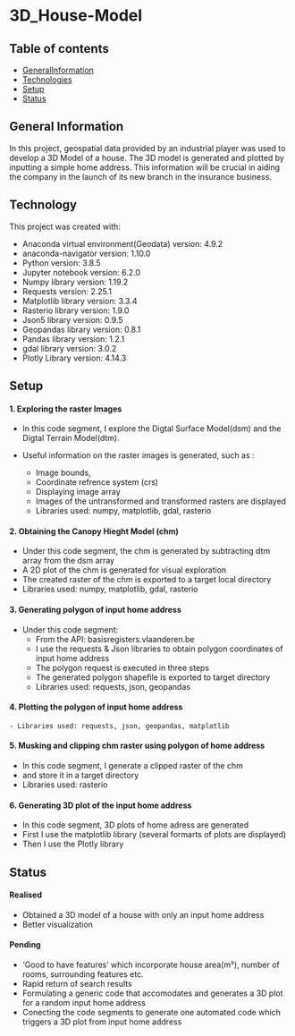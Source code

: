 # 3D_House-Model


## Table of contents
* [GeneralInformation](#generalinformation)
* [Technologies](#technologies)
* [Setup](#setup)
* [Status](#status)



## General Information

In this project,  geospatial data provided by an industrial player was used to develop a 3D Model of a house.
The 3D model is generated and plotted by inputting a simple home address. 
This information will be crucial in aiding the company in the launch of its new branch in the insurance business.



## Technology

This project was created with:

* Anaconda virtual environment(Geodata)  version: 4.9.2
* anaconda-navigator version: 1.10.0
* Python version: 3.8.5
* Jupyter notebook version: 6.2.0
* Numpy library version: 1.19.2
* Requests version: 2.25.1
* Matplotlib library version: 3.3.4
* Rasterio library version: 1.9.0
* Json5 library version: 0.9.5
* Geopandas library version: 0.8.1
* Pandas library version: 1.2.1
* gdal library version: 3.0.2
* Plotly Library version: 4.14.3



## Setup

#### 1. Exploring the raster Images

- In this code segment, I explore the Digtal Surface Model(dsm) and the Digtal Terrain Model(dtm).
- Useful information on the raster images is generated, such as :

    - Image bounds, 
    - Coordinate refrence system (crs)
    - Displaying image array
    - Images of the untransformed and transformed rasters are displayed
    - Libraries used: numpy, matplotlib, gdal, rasterio

#### 2. Obtaining the Canopy Hieght Model (chm)
  
   - Under this code segment, the chm is generated by subtracting dtm array from the dsm array
   - A 2D plot of the chm is generated for visual exploration
   - The created raster of the chm is exported to a target local directory
   - Libraries used: numpy, matplotlib, gdal, rasterio

#### 3. Generating polygon of input home address
- Under this code segment:
    - From the API: basisregisters.vlaanderen.be
    - I use the requests & Json libraries to obtain polygon coordinates of input home address 
    - The polygon request is executed in three steps
    - The generated polygon shapefile is exported to target directory
    - Libraries used: requests, json, geopandas

#### 4. Plotting the polygon of input home address
    - Libraries used: requests, json, geopandas, matplotlib

#### 5. Musking and clipping chm raster using polygon of home address
   - In this code segment, I generate a clipped raster of the chm
   - and store it in a target directory
   - Libraries used: rasterio

#### 6. Generating 3D plot of the input home address
  - In this code segment, 3D plots of home adress are generated
  - First I use the matplotlib library (several formarts of plots are displayed)
  - Then I use the Plotly library 


## Status

#### Realised 
* Obtained a 3D model of a house with only an input home address
* Better visualization 

#### Pending
* ‘Good to have features’ which incorporate house area(m²), number of rooms, surrounding features etc.
* Rapid return of search results 
* Formulating a generic code that accomodates and generates a 3D plot for a random input home address
* Conecting the code segments to generate one automated code which triggers a 3D plot from input home address  

